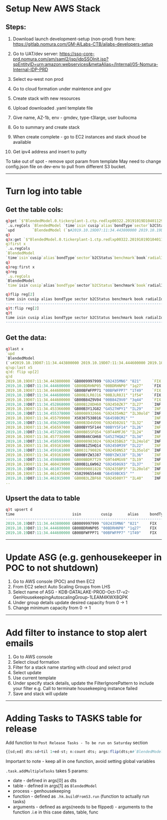# Setup New AWS Stack

## Steps:
1. Download launch development-setup (non-prod) from here:
https://gitlab.nomura.com/GM-AILabs-CTB/ailabs-developers-setup

2. Go to UAT/dev server:
https://sso-core-prd.nomura.com/am/saml2/jsp/idpSSOInit.jsp?spEntityID=urn:amazon:webservices&metaAlias=/Internal/05-Nomura-Internal-IDP-PRD

3. Select eu-west non prod
4. Go to cloud formation under maintence and gov
5. Create stack with new resources
6. Upload downloaded .yaml template file
7. Give name, AZ-1b, env - gmdev, type-t3large, user bullocma
8. Go to summary and create stack
9. When create complete - go to EC2 instances and stack shoud be available
10. Get ipv4 address and insert to putty

To take out of spot - remove spot param from template
May need to change config.json file on dev-env to pull from different S3 bucket.

---




# Turn log into table

## Get the table cols:
```q
q)get `$"BlendedModel.0.tickerplant-1.ctp.redlxp00322.20191019D104011295688000"
`.u.regCols `BlendedModel `time`isin`cusip`alias`bondType`sector`b2CStatus`be..
`upd        `BlendedModel (`s#2019.10.19D07:11:34.443800000 2019.10.19D07:11:..
q)
q)x:get `$"BlendedModel.0.tickerplant-1.ctp.redlxp00322.20191019D104011295688000"
q)first x
`.u.regCols
`BlendedModel
`time`isin`cusip`alias`bondType`sector`b2CStatus`benchmark`book`radialId`toky..
q)
q)reg:first x
q)reg
`.u.regCols
`BlendedModel
`time`isin`cusip`alias`bondType`sector`b2CStatus`benchmark`book`radialId`toky..
```

```q
q)flip reg[2]
time isin cusip alias bondType sector b2CStatus benchmark book radialId tokyo..
-----------------------------------------------------------------------------..
q)t:flip reg[2]
q)t
time isin cusip alias bondType sector b2CStatus benchmark book radialId tokyo..
-----------------------------------------------------------------------------..
```

## Get the data:
```q
q)last x
`upd
`BlendedModel
(`s#2019.10.19D07:11:34.443800000 2019.10.19D07:11:34.444600000 2019.10.19D07..
q)up:last xS
q)d: flip up[2]
q)d
2019.10.19D07:11:34.443800000 `GB0009997999 "G92435MN6" "821"     `FIX `Gilts..
2019.10.19D07:11:34.444600000 `GB00BDRHNP05 "00BDRHNP0" "1q27"    `FIX `Gilts..
2019.10.19D07:11:34.444600000 `GB00BFWFPP71 "00BFWFPP7" "1T49"    `FIX `Gilts..
2019.10.19D07:11:34.444600000 `GB00BJLR0J16 "00BJLR0J1" "1f54"    `FIX `Gilts..
2019.10.19D07:11:34.444600000 `GB00B84Z9V04 "00B84Z9V0" "3q44"    `FIX `Gilts..
2019.10.19D07:11:34.452868000 `GB00B128DH60 "G92450ZK7" "IL27"    `INF `Brock..
2019.10.19D07:11:34.453366000 `GB00B3Y1JG82 "G4527HPY1" "IL29"    `INF `Brock..
2019.10.19D07:11:34.455378000 `GB0008932666 "G92435HN2" "IL30old" `INF `Brock..
2019.10.19D07:11:34.455799000 `XS0307538016 "G6459BCM1" ""        `INF `Brock..
2019.10.19D07:11:34.456250000 `GB00B3D4VD98 "G924502U1" "IL32"    `INF `Brock..
2019.10.19D07:11:34.456597000 `GB00BYY5F144 "00BYY5F14" "IL26"    `INF `Brock..
2019.10.19D07:11:34.457282000 `GB00B85SFQ54 "G9T44MFJ6" "IL24"    `INF `Brock..
2019.10.19D07:11:34.457736000 `GB00B46CGH68 "G4527HQA2" "IL34"    `INF `Brock..
2019.10.19D07:11:34.458593000 `GB0008983024 "G92435BG3" "IL24old" `INF `Brock..
2019.10.19D07:11:34.459161000 `GB00B1Z5HQ14 "G92450M39" "IL22"    `INF `Brock..
2019.10.19D07:11:34.459161000 `GB0031790826 "G92450NS3" "IL35old" `INF `Brock..
2019.10.19D07:11:34.459161000 `GB00BYZW3J87 "00BYZW3J8" "IL36"    `INF `Brock..
2019.10.19D07:11:34.459888000 `GB00BBDR7T29 "G9T44MGV8" "IL19"    `INF `Brock..
2019.10.19D07:11:34.460419000 `GB00B1L6W962 "G92450G93" "IL37"    `INF `Brock..
2019.10.19D07:11:34.461073000 `GB0009081828 "G92435BP3" "IL20old" `INF `Brock..
2019.10.19D07:11:34.461435000 `XS0299655448 "G6459BCK5" ""        `INF `Brock..
2019.10.19D07:11:34.461915000 `GB00B3LZBF68 "G924508Y7" "IL40"    `INF `Brock..
..

```


## Upsert the data to table
```q
q)t upsert d
time                          isin         cusip       alias     bondType sec..
-----------------------------------------------------------------------------..
2019.10.19D07:11:34.443800000 GB0009997999 "G92435MN6" "821"     FIX      Gil..
2019.10.19D07:11:34.444600000 GB00BDRHNP05 "00BDRHNP0" "1q27"    FIX      Gil..
2019.10.19D07:11:34.444600000 GB00BFWFPP71 "00BFWFPP7" "1T49"    FIX      Gil..
```
---

# Update ASG (e.g. genhousekeeper in POC to not shutdown)

1. Go to AWS console (POC) and then EC2
2. From EC2 select Auto Scaling Groups from LHS
3. Select name of ASG - KDB-DATALAKE-PROD-Oct-17-v2-GenHousekeepingAutoscalingGroup-1LEAM4KWX8QPK
4. Under group details update desired capacity from 0 -> 1
5. Change minimum capacity from 0 -> 1
---
	
	
# Add filter to instance to stop alert emails 
1. Go to AWS console
2. Select cloud formation
3. Filter for a stack name starting with cloud and select prod
4. Select update
5. Use current template
6. Under specify stack details, update the FilterIgnorePattern to include your filter e.g. Call to terminate housekeeping instance failed
7. Save and stack will update
---
# Adding Tasks to TASKS table for release
Add function to `Post Release Tasks - To be run on Saturday` section  

```q
{[sd;ed] dts:sd+til 1+ed-st; n:count dts; args:flip(dts;n#`BlendedModel;n#`.hk.buildFromS3.bm.skew); .task.addMultipleTasks . (args[;0];args[;1];n#`genhousekeeping;n#`.hk.buildFromS3.run;args)}[2019.10.19;2020.09.18]
```
Important to note - keep all in one function, avoid setting global variables

`.task.addMultipleTasks` takes 5 params:
* date - defined in args[0] as dts
* table - defined in args[1] as `BlendedModel`
* process - genhousekeeping
* function - defined as `.hk.buildFromS3.run` (function to actually run tasks)
* arguments - defined as args(needs to be flipped) - arguments to the function .i.e in this case dates, table, func
